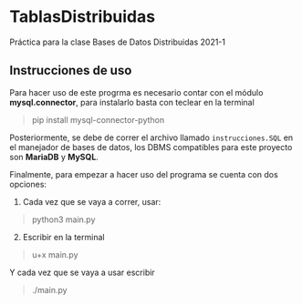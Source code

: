 # TablasDistribuidas
Práctica para la clase Bases de Datos Distribuidas 2021-1


## Instrucciones de uso
Para hacer uso de este progrma es necesario contar con el módulo **mysql.connector**, para instalarlo basta con teclear en la terminal
> pip install mysql-connector-python

Posteriormente, se debe de correr el archivo llamado `instrucciones.SQL` en el manejador de bases de datos, los DBMS compatibles para este proyecto son **MariaDB** y **MySQL**. </br>

Finalmente, para empezar a hacer uso del programa se cuenta con dos opciones:
1. Cada vez que se vaya a correr, usar:
> python3 main.py
2. Escribir en la terminal 
> u+x main.py

Y cada vez que se vaya a usar escribir
> ./main.py


